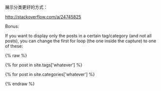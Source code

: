 

展示分类更好的方式：

http://stackoverflow.com/a/24745825

Bonus:

If you want to display only the posts in a certain tag/category (and not all posts), you can change the first for loop (the one inside the capture) to one of these:

{% raw %}

{% for post in site.tags['whatever'] %}

{% for post in site.categories['whatever'] %}

{% endraw %}
